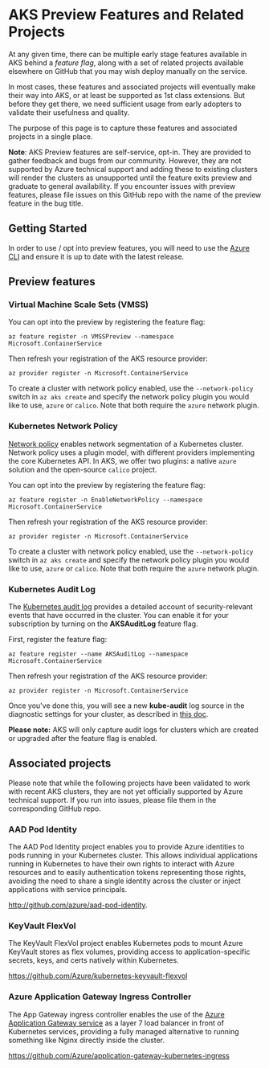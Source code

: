 # AKS Preview Features and Related Projects

At any given time, there can be multiple early stage features available in AKS behind a *feature flag*, along with a set of related projects available elsewhere on GitHub that you may wish deploy manually on the service.

In most cases, these features and associated projects will eventually make their way into AKS, or at least be supported as 1st class extensions. But before they get there, we need sufficient usage from early adopters to validate their usefulness and quality.

The purpose of this page is to capture these features and associated projects in a single place.

**Note**: AKS Preview features are self-service, opt-in. They are provided to gather feedback and bugs from our community. However, they are not supported by Azure technical support and adding these to existing clusters will render the clusters as unsupported until the feature exits preview and graduate to general availability. If you encounter issues with preview features, please file issues on this GitHub repo with the name of the preview feature in the bug title.

## Getting Started

In order to use / opt into preview features, you will need to use the [Azure CLI](https://docs.microsoft.com/en-us/cli/azure/install-azure-cli?view=azure-cli-latest) and ensure it is up to date with the latest release. 


## Preview features

### Virtual Machine Scale Sets (VMSS)


You can opt into the preview by registering the feature flag:

```
az feature register -n VMSSPreview --namespace Microsoft.ContainerService
```

Then refresh your registration of the AKS resource provider:

```
az provider register -n Microsoft.ContainerService
```

To create a cluster with network policy enabled, use the `--network-policy` switch in `az aks create` and specify the network policy plugin you would like to use, `azure` or `calico`. Note that both require the `azure` network plugin.


### Kubernetes Network Policy

[Network policy](https://kubernetes.io/docs/concepts/services-networking/network-policies/) enables network segmentation of a Kubernetes cluster. Network policy uses a plugin model, with different providers implementing the core Kubernetes API. In AKS, we offer two plugins: a native `azure` solution and the open-source `calico` project.

You can opt into the preview by registering the feature flag:

```
az feature register -n EnableNetworkPolicy --namespace Microsoft.ContainerService
```

Then refresh your registration of the AKS resource provider:

```
az provider register -n Microsoft.ContainerService
```

To create a cluster with network policy enabled, use the `--network-policy` switch in `az aks create` and specify the network policy plugin you would like to use, `azure` or `calico`. Note that both require the `azure` network plugin.

### Kubernetes Audit Log

The [Kubernetes audit log](https://kubernetes.io/docs/tasks/debug-application-cluster/audit/) provides a detailed account of security-relevant events that have occurred in the cluster. You can enable it for your subscription by turning on the **AKSAuditLog** feature flag.

First, register the feature flag:

```
az feature register --name AKSAuditLog --namespace Microsoft.ContainerService
```

Then refresh your registration of the AKS resource provider:

```
az provider register -n Microsoft.ContainerService
```

Once you've done this, you will see a new **kube-audit** log source in the diagnostic settings for your cluster, as described in [this doc](https://docs.microsoft.com/azure/aks/view-master-logs).

**Please note:** AKS will only capture audit logs for clusters which are created or upgraded after the feature flag is enabled.

## Associated projects

Please note that while the following projects have been validated to work with recent AKS clusters, they are not yet officially supported by Azure technical support. If you run into issues, please file them in the corresponding GitHub repo.

### AAD Pod Identity

The AAD Pod Identity project enables you to provide Azure identities to pods running in your Kubernetes cluster. This allows individual applications running in Kubernetes to have their own rights to interact with Azure resources and to easily authentication tokens representing those rights, avoiding the need to share a single identity across the cluster or inject applications with service principals.

http://github.com/azure/aad-pod-identity. 

### KeyVault FlexVol

The KeyVault FlexVol project enables Kubernetes pods to mount Azure KeyVault stores as flex volumes, providing access to application-specific secrets, keys, and certs natively within Kubernetes. 

https://github.com/Azure/kubernetes-keyvault-flexvol 

### Azure Application Gateway Ingress Controller

The App Gateway ingress controller enables the use of the [Azure Application Gateway service](https://azure.microsoft.com/services/application-gateway/) as a layer 7 load balancer in front of Kubernetes services, providing a fully managed alternative to running something like Nginx directly inside the cluster.

https://github.com/Azure/application-gateway-kubernetes-ingress
